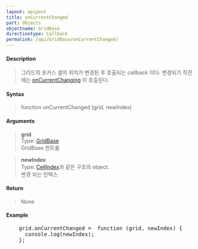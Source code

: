 ```yaml
---
layout: apipost
title: onCurrentChanged
part: Objects
objectname: GridBase
directiontype: Callback
permalink: /api/GridBase/onCurrentChanged/
---
```



#### Description

> 그리드의 포커스 셀의 위치가 변경된 후 호출되는 callback 이다. 변경되기 직전에는 [onCurrentChanging](/api/GridBase/onCurrentChanging/) 이 호출된다.  

#### Syntax

> function onCurrentChanged (grid, newIndex)  

#### Arguments

> **grid**  
> Type: [GridBase](/api/GridBase/)  
> GridBase 컨트롤  

> **newIndex**  
> Type: [CellIndex](/api/types/CellIndex/)과 같은 구조의 object.  
> 변경 되는 인텍스  

#### Return

> None  

#### Example

<pre class="prettyprint">
    grid.onCurrentChanged =  function (grid, newIndex) {
      console.log(newIndex);
    };
</pre>

